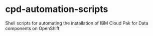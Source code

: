 # cpd-automation-scripts
Shell scripts for automating the installation of IBM Cloud Pak for Data components on OpenShift
